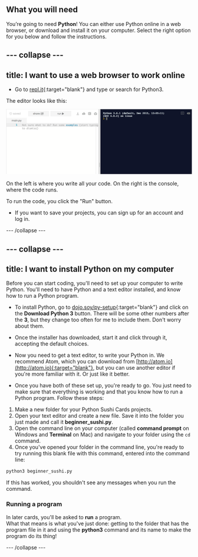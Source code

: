 ## What you will need

You’re going to need **Python**! You can either use Python online in a web browser, or download and install it on your computer. Select the right option for you below and follow the instructions.

--- collapse ---
---
title: I want to use a web browser to work online
---

+ Go to [repl.it](https://repl.it){:target="blank"} and type or search for Python3.

The editor looks like this:

![The Python3 code editor and console](images/replit.png)

On the left is where you write all your code. On the right is the console, where the code runs.

To run the code, you click the "Run" button.

+ If you want to save your projects, you can sign up for an account and log in.

--- /collapse ---

--- collapse ---
---
title: I want to install Python on my computer
---

Before you can start coding, you'll need to set up your computer to write Python. You'll need to have Python and a text editor installed, and know how to run a Python program.

+ To install Python, go to [dojo.soy/py-setup](http://dojo.soy/py-setup){:target="blank"} and click on the **Download Python 3** button. There will be some other numbers after the **3**, but they change too often for me to include them. Don't worry about them.

+ Once the installer has downloaded, start it and click through it, accepting the default choices.

+ Now you need to get a text editor, to write your Python in. We recommend Atom, which you can download from [http://atom.io](http://atom.io){:target="blank"}, but you can use another editor if you're more familiar with it. Or just like it better.

+ Once you have both of these set up, you're ready to go. You just need to make sure that everything is working and that you know how to run a Python program. Follow these steps:
 1. Make a new folder for your Python Sushi Cards projects.
 2. Open your text editor and create a new file. Save it into the folder you just made and call it **beginner_sushi.py**.
 3. Open the command line on your computer (called **command prompt** on Windows and **Terminal** on Mac) and navigate to your folder using the `cd` command.
 4. Once you've opened your folder in the command line, you're ready to try running this blank file with this command, entered into the command line:
  ```bash
  python3 beginner_sushi.py
  ```
  If this has worked, you shouldn't see any messages when you run the command.

### Running a program
In later cards, you'll be asked to **run** a program.   
What that means is what you've just done: getting to the folder that has the program file in it and using the **python3** command and its name to make the program do its thing!

--- /collapse ---

